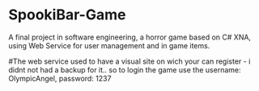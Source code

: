 # SpookiBar-Game
 A final project in software engineering,
 a horror game based on C# XNA,
 using Web Service for user management and in game items.
 
 #The web service used to have a visual site on wich your can register - i didnt not had a backup for it.. so to login the game use the username: OlympicAngel, password: 1237
